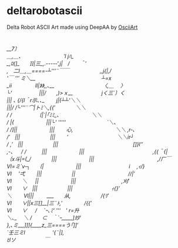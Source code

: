 # deltarobotascii
Delta Robot ASCII Art made using DeepAA by [OsciiArt](https://github.com/AIoT-MLSys-Lab/DeepAA) 
<h6>
  　　　　　　　　　　　　　　　　　　　　　　　　　　　　　　　　　　　　　　　　　　　　　　　　　　
　　　　　　　　　　　　　　　　　　　　　　　　　　　　　　　　　　__7〕　　　　　　　　　　　　　　
　　　　　　　　　　　　　　　　　　　　　＿,＿、　　　　　　　　 ′l jﾊ_　　　　　　　　　　　　　
　　　　　　　　　　　　　　　　　 　 _,ﾛ{]_　　]]|三_,.----‐',j|　/　　＾′　　　　　　　　　　　　
　　　　　　　　  ,　二l＿,＿====-┴'''¨￣￣　　　　　　,,j{|,/　　　　　　　　　　　　　　　　　
　　　　　　　　 '￣ ''′ ミ＼__　　　　　　　　　　 　 　 ┴=x　　　　　　　　　　　　　　　　　
　　　　　　　　  _ii　　　  　 ll|》》,,､__　　　　　　　　　 〈,＿　 〉　　　　　　　　　　　　　　　　　
　　　　　　　　└'　　　　　 |||/　　,)>ｘ__　　　　 　 jく三`〕く　　　　　　　　　　　　　　　　　
　　　　　　　　　　　　　　 　 ||| ､  {/{l＾r示､､_　　 j|{┴┴'＼＼　　　　　　　　　　　　　　　　
　　　　　　　　　　　　　　　　|||/ /└'''¨⌒|トﾐ＼,{{′　　　　＼＼　　　　　　　　　　　　　　
　　　　　　　　　　　　　　　　/ /　　　　 　〔|`|｢ﾐﾐ_､　　　　　　 ＼＼　　　　　　　　　　　　　
　　　　　　　　　　　　 　 　 / |{　　　　　　 |||└' '''''　　　　　　　　`＼、　　　　　　　　　　　
　　　　　　　　　　　 　 　 / /]||　　　　　　 |||　　 心,　　　　　 　　　＼＼ ,r‐､　　　　　　　
　　　　　　　　　　 　 　 /′　|||　　　 　 　 |||　　 ′　　　　　　　　 　 ＼＼ir┘　　　　　　
　　　　　　　　　　　　  / ,′　|||　　　 　 　 |||　　　　　　　　　　　　　 　 []}l'′　　　　　　　
　　　　　　　　,-､  　 / /　　　|||　　　 　　　|||　　　　　　　　　　　　　 ,{{＾{|　　　　　　　　　
　　　　　　　 〔x斗|=(_/　　　　|||　　　 　　　|||　　　　　　　　　　　　 ,/厂￣　　　　　　　　
　　　　　　　　　Ⅵ=ミ`v‐┐　 〔|　　　　　　 |||　　　　　　　　　 i 　,ｨ/}　　　　　　　　　　　
　　　　　　　　　　Ⅵ　 '弌 　　|||　　　 　 　 ||　　　　　　　　　　 //|′　　　　　　　　　　　
　　　　　　　　　　　Ⅵ　　＼ 　 ||　　　　　　 |||　　　　　　 　 　 ,刈′　　　　　　　　　　　　
　　　　　　　　　　　  Ⅵ　　∨　|||　　　 　 　 |||　　　　　　 　 ｨ{}′　　　　　　　　　　　　　
　　　　　　　　　　　　 ＼　　 Ⅵ|||　 　 ___　　从,　　　 　 　 /{ﾘ′　　　　　　　　　　　　　　
　　　　　　　　　　 　　　Ⅵ　　∨||x三[]__|三¨ﾄ,′　　　　 /{{′　　　　　　　　　　　　　　　
　　　　　　　　　　　　　　 Ⅵ　　∨  　 /　 `ｰ､ﾐ' '''　' r=升　　　　　　　　　　　　　　　　　
　　　　　　　　　　　　　　　＼､_　 ＼ /　　⊂　｀`ｰ,____]炒′　　　　　　　　　　　　　　　　　
　　　　　　　　　　　　　　　  },､ミ__,]]]{____z_三====う｢]]′　　　　　　　　　　　　　　　　　　
　　　　　　　　　　　　　　　　　　`壬三ミl　　　　　 '{¨|],　　　　　　　　　　　　　　　　　　　　
　　　　　　　　　　　　　　　　　　　 　 ﾋlソ　　　　 　 ￣　　　　　　　　　　　　　　　　　　　　

</h6>
